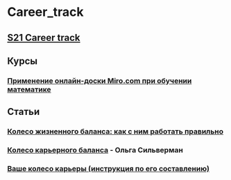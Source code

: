 # Career_track

## [S21 Career track](./S21/README.MD)

## Курсы

### [Применение онлайн-доски Miro.com при обучении математике](./Miro/README.md)

## Статьи

### [Колесо жизненного баланса: как с ним работать правильно](./Articles/00.md)

### [Колесо карьерного баланса](./Articles/01.md) - Ольга Сильверман

### [Ваше колесо карьеры (инструкция по его составлению)](./Articles/02.md)
